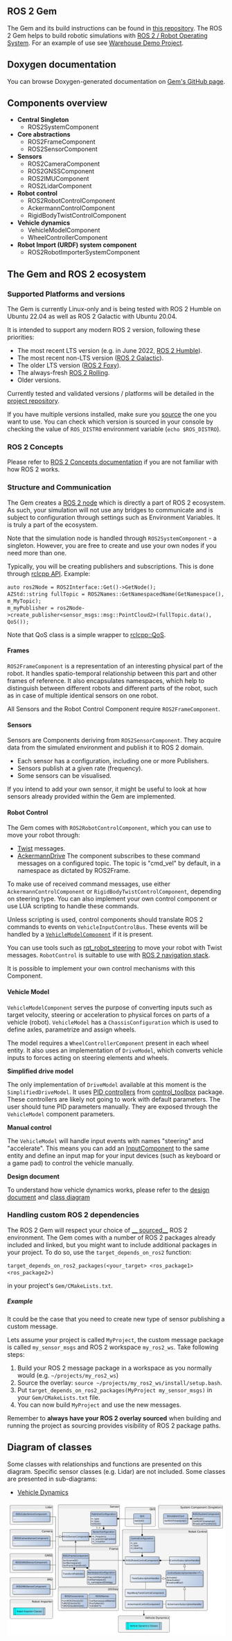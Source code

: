 ## ROS 2 Gem

The Gem and its build instructions can be found in [this repository](https://github.com/RobotecAI/o3de-ros2-gem). The
ROS 2 Gem helps to build robotic simulations with [ROS 2 / Robot Operating System](https://www.ros.org/). For an example
of use see [Warehouse Demo Project](https://github.com/RobotecAI/Ros2WarehouseDemo).

## Doxygen documentation

You can browse Doxygen-generated documentation on [Gem's GitHub page](https://robotecai.github.io/o3de-ros2-gem/).

## Components overview

- __Central Singleton__
    - ROS2SystemComponent
- __Core abstractions__
    - ROS2FrameComponent
    - ROS2SensorComponent
- __Sensors__
    - ROS2CameraComponent
    - ROS2GNSSComponent
    - ROS2IMUComponent
    - ROS2LidarComponent
- __Robot control__
    - ROS2RobotControlComponent
    - AckermannControlComponent
    - RigidBodyTwistControlComponent
- __Vehicle dynamics__
    - VehicleModelComponent
    - WheelControllerComponent
- __Robot Import (URDF) system component__
    - ROS2RobotImporterSystemComponent 

## The Gem and ROS 2 ecosystem

### Supported Platforms and versions

The Gem is currently Linux-only and is being tested with ROS 2 Humble on Ubuntu 22.04 as well as ROS 2 Galactic with
Ubuntu 20.04.

It is intended to support any modern ROS 2 version, following these priorities:

- The most recent LTS version (e.g. in June 2022, [ROS 2 Humble](https://docs.ros.org/en/humble/Installation.html)).
- The most recent non-LTS version ([ROS 2 Galactic](https://docs.ros.org/en/galactic/Installation.html)).
- The older LTS version ([ROS 2 Foxy](https://docs.ros.org/en/foxy/Installation.html)).
- The always-fresh [ROS 2 Rolling](https://docs.ros.org/en/rolling/Installation.html).
- Older versions.

Currently tested and validated versions / platforms will be detailed in
the [project repository](https://github.com/RobotecAI/o3de-ros2-gem).

If you have multiple versions installed, make sure
you [source](https://docs.ros.org/en/galactic/Tutorials/Workspace/Creating-A-Workspace.html#source-the-overlay) the one
you want to use. You can check which version is sourced in your console by checking the value of `ROS_DISTRO`
environment variable (`echo $ROS_DISTRO`).

### ROS 2 Concepts

Please refer to [ROS 2 Concepts documentation](https://docs.ros.org/en/humble/Concepts.html) if you are not familiar
with how ROS 2 works.

### Structure and Communication

The Gem creates a [ROS 2 node](https://docs.ros.org/en/galactic/Tutorials/Understanding-ROS2-Nodes.html) which is
directly a part of ROS 2 ecosystem. As such, your simulation will not use any bridges to communicate and is subject to
configuration through settings such as Environment Variables. It is truly a part of the ecosystem.

Note that the simulation node is handled through `ROS2SystemComponent` - a singleton. However, you are free to create
and use your own nodes if you need more than one.

Typically, you will be creating publishers and subscriptions. This is done
through [rclcpp API](https://docs.ros2.org/galactic/api/rclcpp/classrclcpp_1_1Node.html). Example:

```
auto ros2Node = ROS2Interface::Get()->GetNode();
AZStd::string fullTopic = ROS2Names::GetNamespacedName(GetNamespace(), m_MyTopic);
m_myPublisher = ros2Node->create_publisher<sensor_msgs::msg::PointCloud2>(fullTopic.data(), QoS());
```

Note that QoS class is a simple wrapper
to [rclcpp::QoS](https://docs.ros2.org/galactic/api/rclcpp/classrclcpp_1_1QoS.html).

#### Frames

`ROS2FrameComponent` is a representation of an interesting physical part of the robot. It handles spatio-temporal
relationship between this part and other frames of reference. It also encapsulates namespaces, which help to distinguish
between different robots and different parts of the robot, such as in case of multiple identical sensors on one robot.

All Sensors and the Robot Control Component require `ROS2FrameComponent`.

#### Sensors

Sensors are Components deriving from `ROS2SensorComponent`. They acquire data from the simulated environment and publish
it to ROS 2 domain.

- Each sensor has a configuration, including one or more Publishers.
- Sensors publish at a given rate (frequency).
- Some sensors can be visualised.

If you intend to add your own sensor, it might be useful to look at how sensors already provided within the Gem are
implemented.

#### Robot Control

The Gem comes with `ROS2RobotControlComponent`, which you can use to move your robot through:

- [Twist](https://github.com/ros2/common_interfaces/blob/master/geometry_msgs/msg/Twist.msg) messages.
- [AckermannDrive](https://index.ros.org/p/ackermann_msgs/#rolling)
  The component subscribes to these command messages on a configured topic. The topic is "cmd_vel" by default, in a
  namespace as dictated by ROS2Frame.

To make use of received command messages, use either `AckermannControlComponent` or `RigidBodyTwistControlComponent`,
depending on steering type. You can also implement your own control component or use LUA scripting to handle these
commands.

Unless scripting is used, control components should translate ROS 2 commands to events on `VehicleInputControlBus`.
These events will be handled by a [`VehicleModelComponent`](#vehicle-model) if it is present.

You can use tools such as [rqt_robot_steering](https://index.ros.org/p/rqt_robot_steering/#rolling) to move your robot
with Twist messages.
`RobotControl` is suitable to use with [ROS 2 navigation stack](https://navigation.ros.org/).

It is possible to implement your own control mechanisms with this Component.

#### Vehicle Model

`VehicleModelComponent` serves the purpose of converting inputs such as target velocity, steering or acceleration to
physical forces on parts of a vehicle (robot).
`VehicleModel` has a `ChassisConfiguration` which is used to define axles, parametrize and assign wheels.

The model requires a `WheelControllerComponent` present in each wheel entity. It also uses an implementation
of `DriveModel`, which converts vehicle inputs to forces acting on steering elements and wheels.

**Simplified drive model**

The only implementation of `DriveModel` available at this moment is the `SimplifiedDriveModel`. It
uses [PID controllers](https://en.wikipedia.org/wiki/PID_controller)
from [control_toolbox](https://github.com/ros-controls/control_toolbox) package. These controllers are likely not going
to work with default parameters. The user should tune PID parameters manually. They are exposed through
the `VehicleModel` component parameters.

**Manual control**

The `VehicleModel` will handle input events with names "steering" and "accelerate". This means you can add
an [InputComponent](https://www.o3de.org/docs/user-guide/components/reference/gameplay/input/) to the same entity and
define an input map for your input devices (such as keyboard or a game pad) to control the vehicle manually.

**Design document**

To understand how vehicle dynamics works, please refer to the 
[design document](../design/vehicle_dynamics/design.md) and 
[class diagram](../design/vehicle_dynamics/diagrams/ROSVehicleDynamics_planned.png)

### Handling custom ROS 2 dependencies

The ROS 2 Gem will respect your choice of [__
sourced__](https://docs.ros.org/en/galactic/Tutorials/Workspace/Creating-A-Workspace.html#source-the-overlay) ROS 2
environment. The Gem comes with a number of ROS 2 packages already included and linked, but you might want to include
additional packages in your project. To do so, use the `target_depends_on_ros2` function:

```
target_depends_on_ros2_packages(<your_target> <ros_package1> <ros_package2>)
```

in your project's `Gem/CMakeLists.txt`.

##### Example

It could be the case that you need to create new type of sensor publishing a custom message.

Lets assume your project is called `MyProject`, the custom message package is called `my_sensor_msgs` and ROS 2
workspace
`my_ros2_ws`. Take following steps:

1. Build your ROS 2 message package in a workspace as you normally would (e.g. `~/projects/my_ros2_ws`)
2. Source the overlay: `source ~/projects/my_ros2_ws/install/setup.bash`.
3. Put `target_depends_on_ros2_packages(MyProject my_sensor_msgs)` in your `Gem/CMakeLists.txt` file.
4. You can now build `MyProject` and use the new messages.

Remember to __always have your ROS 2 overlay sourced__ when building and running the project as sourcing provides
visibility of ROS 2 package paths.

## Diagram of classes

Some classes with relationships and functions are presented on this diagram. Specific sensor classes (e.g. Lidar) are
not included. Some classes are presented in sub-diagrams:
- [Vehicle Dynamics](../design/vehicle_dynamics/diagrams/ROSVehicleDynamics_planned.png)

![classes diagram](static/diagrams/diagram_ros2_gem.png)
